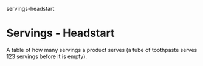 servings-headstart
# Servings - Headstart

A table of how many servings a product serves (a tube of toothpaste serves 123 servings before it is empty).


